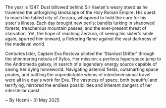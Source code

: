 
The year is 1347.  Dust billowed behind Sir Kaelan's weary steed as he traversed the unforgiving landscape of the Holy Roman Empire. His quest: to reach the fabled city of Zerzura, whispered to hold the cure for his sister's illness.  Each day brought new perils: bandits lurking in shadowed forests, treacherous mountain passes, and the ever-present threat of starvation.  Yet, the hope of reaching Zerzura, of seeing his sister's smile again, spurred him onward, a flickering flame against the vast darkness of the medieval world.

Centuries later, Captain Eva Rostova piloted the 'Stardust Drifter' through the shimmering nebula of Xylos. Her mission: a perilous hyperspace jump to the Andromeda galaxy, in search of a legendary energy source capable of saving her dying homeworld.  Navigating asteroid fields, outsmarting space pirates, and battling the unpredictable whims of interdimensional travel were all in a day's work for Eva.  The vastness of space, both beautiful and terrifying, mirrored the endless possibilities and inherent dangers of her interstellar quest.

~ By Hozmi - 31 May 2025
